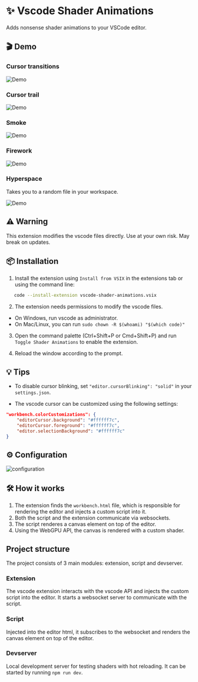 # ✨ Vscode Shader Animations

Adds nonsense shader animations to your VSCode editor.

## 🎬 Demo

### Cursor transitions

![Demo](./demo/cursor-transition.gif)

### Cursor trail

![Demo](./demo/cursor-trail.gif)

### Smoke

![Demo](./demo/smoke.gif)

### Firework

![Demo](./demo/firework.gif)

### Hyperspace

Takes you to a random file in your workspace.

![Demo](./demo/hyperspace.gif)

## ⚠️ Warning

This extension modifies the vscode files directly. Use at your own risk. May break on updates.

## 📦 Installation

1. Install the extension using `Install from VSIX` in the extensions tab or using the command line:

```bash
   code --install-extension vscode-shader-animations.vsix
```

2. The extension needs permissions to modify the vscode files.

- On Windows, run vscode as administrator.
- On Mac/Linux, you can run `sudo chown -R $(whoami) "$(which code)"`

3. Open the command palette (Ctrl+Shift+P or Cmd+Shift+P) and run `Toggle Shader Animations` to enable the extension.

4. Reload the window according to the prompt.

## 💡 Tips

- To disable cursor blinking, set `"editor.cursorBlinking": "solid"` in your `settings.json`.

- The vscode cursor can be customized using the following settings:

```json
"workbench.colorCustomizations": {
    "editorCursor.background": "#ffffff7c",
    "editorCursor.foreground": "#ffffff7c",
    "editor.selectionBackground": "#ffffff7c"
}
```

## ⚙️ Configuration

![configuration](./demo/configuration.png)

## 🛠️ How it works

1. The extension finds the `workbench.html` file, which is responsible for rendering the editor and injects a custom script into it.
2. Both the script and the extension communicate via websockets.
3. The script renderes a canvas element on top of the editor.
4. Using the WebGPU API, the canvas is rendered with a custom shader.

## Project structure

The project consists of 3 main modules: extension, script and devserver.

### Extension

The vscode extension interacts with the vscode API and injects the custom script into the editor. It starts a websocket server to communicate with the script.

### Script

Injected into the editor html, it subscribes to the websocket and renders the canvas element on top of the editor.

### Devserver

Local development server for testing shaders with hot reloading. It can be started by running `npm run dev`.
